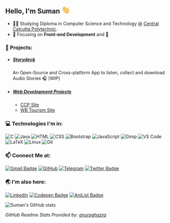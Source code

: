 ## Hello, I'm Suman <img src="./assets/waving_hand.gif" width="30px"></h2>

- :man_student: Studying Diploma in Computer Science and Technology @ [Central Calcutta Polytechnic](https://en.wikipedia.org/wiki/Central_Calcutta_Polytechnic).
- :telescope: Focusing on **Front-end Development** and :penguin: 

### :open_file_folder: Projects:
- ##### [Storydeck](https://github.com/Team-Storydeck/storydeck) 
     An Open-Source and Cross-platform App to listen, collect and download Audio Stories :headphones: [WIP]
- ##### [Web Development Projects](https://github.com/thatsuman/web-dev-projects)
    - [CCP Site](https://ccp.suman.social/)
    - [WB Tourism Site](https://tourism.suman.social/)
    
### :computer: Technologies I'm in:

![C](http://img.shields.io/badge/-C-3776AB?style=square&logo=c&logoColor=d8e3e7) ![Java](http://img.shields.io/badge/-Java-eeebdd?style=square&logo=Java&logoColor=d44000) ![HTML](https://img.shields.io/badge/-HTML5-%23F7DF1C?style=square&logo=html5&logoColor=ccffbd&color=310b0b) ![CSS](https://img.shields.io/badge/-CSS3-%23F7DF1C?style=square&logo=css3&logoColor=51c4d3&color=2b4f60) ![Bootstrap](https://img.shields.io/badge/-Bootstrap-%23F7DF1C?style=square&logo=bootstrap&logoColor=fff&color=7952b3) ![JavaScript](https://img.shields.io/badge/-JavaScript-%23F7DF1C?style=square&logo=javascript&logoColor=000000&color=f0c929) ![Gimp](https://img.shields.io/badge/-Gimp-%23F7DF1C?style=square&logo=gimp&logoColor=f39189&color=1b1717) ![VS Code](http://img.shields.io/badge/-VS%20Code-007ACC?style=square&logo=visual-studio-code&logoColor=ffffff)  ![LaTeX](http://img.shields.io/badge/-LaTeX-008080?style=square&logo=latex&logoColor=ffffff) ![Linux](http://img.shields.io/badge/-Linux-0d335d?style=square&logo=Linux&logoColor=white) ![Git](http://img.shields.io/badge/-Git-383e56?style=square&logo=git&logoColor=ffffff)

### :mailbox: Connect Me at:  
[![Gmail Badge](https://img.shields.io/badge/-suman.multiverse@gmail.com-c14438?style=flat-square&logo=Gmail&logoColor=white&link=mailto:suman.multiverse@gmail.com)](mailto:suman.multiverse@gmail.com) [![GitHub](https://img.shields.io/badge/-thatsuman-132c33?style=flat-square&logo=github&logoColor=white&link=https://github.com/thatsuman)](https://github.com/thatsuman) [![Telegram](https://img.shields.io/badge/-thatsuman-b2deec?style=flat-square&logo=telegram&logoColor=white&link=https://t.me/thatsuman)](https://t.me/thatsuman) [![Twitter Badge](https://img.shields.io/badge/-thatsumann-1ca0f1?style=flat-square&logo=twitter&logoColor=white&link=https://twitter.com/thatsumann)](https://twitter.com/thatsumann)

### :earth_asia: I'm also here:
[![LinkedIn](https://img.shields.io/badge/-thatsuman-0061a8?style=flat-square&logo=linkedin&logoColor=white&link=https://linkedin.com/in/thatsuman)](https://linkedin.com/in/thatsuman) [![Codepen Badge](https://img.shields.io/badge/-sumanmondal-132c33?style=flat-square&logo=codepen&logoColor=white&link=https://codepen.io/sumanmondal)](https://codepen.io/sumanmondal) [![AniList Badge](https://img.shields.io/badge/-sumanmondal-A2DBFA?style=flat-square&logo=anilist&logoColor=0061A8&link=https://anilist.co/user/sumanmondal/)](https://anilist.co/user/sumanmondal/)

![Suman's GitHub stats](https://github-readme-stats.vercel.app/api?username=thatsuman&count_private=true&show_icons=true&theme=tokyonight)
 
 _GitHub Readme Stats Provided by: [anuraghazra](https://github.com/anuraghazra/github-readme-stats)_

<!-- <p align=center>
<img src="./assets/virus_downloading.gif" width=450px>
</p> -->

